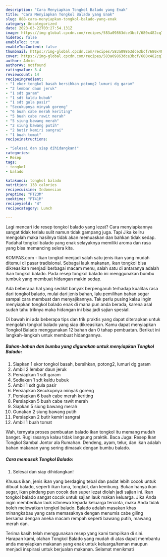 ```yaml
---
description: "Cara Menyiapkan Tongkol Balado yang Enak"
title: "Cara Menyiapkan Tongkol Balado yang Enak"
slug: 888-cara-menyiapkan-tongkol-balado-yang-enak
category: Uncategorized
date: 2023-03-22T03:27:54.131Z
image: https://img-global.cpcdn.com/recipes/583a09863dce3bcf/680x482cq70/tongkol-balado-foto-resep-utama.jpg
hideToc: false
enableToc: true
enableTocContent: false
thumbnail: https://img-global.cpcdn.com/recipes/583a09863dce3bcf/680x482cq70/tongkol-balado-foto-resep-utama.jpg
cover: https://img-global.cpcdn.com/recipes/583a09863dce3bcf/680x482cq70/tongkol-balado-foto-resep-utama.jpg
author: Admin
authorAv: notfound
ratingvalue: 3.4
reviewcount: 14
recipeingredient:
- "1 ekor tongkol basah bersihkan potong2 lumuri dg garam"
- "2 lembar daun jeruk"
- "1 sdt garam"
- "1 sdt kaldu bubuk"
- "1 sdt gula pasir"
- "Secukupnya minyak goreng"
- "6 buah cabe merah keriting"
- "5 buah cabe rawit merah"
- "5 siung bawang merah"
- "2 siung bawang putih"
- "2 butir kemiri sangrai"
- "1 buah tomat"
recipeinstructions:

- "Selesai dan siap dihidangkan!"
categories:
- Resep
tags:
- tongkol
- balado

katakunci: tongkol balado 
nutrition: 138 calories
recipecuisine: Indonesian
preptime: "PT23M"
cooktime: "PT41M"
recipeyield: "4"
recipecategory: Lunch

---
```



Lagi mencari ide resep tongkol balado yang lezat? Cara menyiapkannya sangat tidak terlalu sulit namun tidak gampang juga. Tapi Jika keliru mengolah maka hasilnya tidak akan memuaskan dan bahkan tidak sedap. Padahal tongkol balado yang enak selayaknya memiliki aroma dan rasa yang bisa memancing selera kita.


KOMPAS.com - Ikan tongkol menjadi salah satu jenis ikan yang mudah ditemui di pasar tradisional. Sebagai lauk makanan, ikan tongkol bisa dikreasikan menjadi berbagai macam menu, salah satu di antaranya adalah ikan tongkol balado. Pada resep tongkol balado ini menggunakan bumbu tumbuk yang membuat hidangan makin sedap.

Ada beberapa hal yang sedikit banyak berpengaruh terhadap kualitas rasa dari tongkol balado, mulai dari jenis bahan, lalu pemilihan bahan segar sampai cara membuat dan menyajikannya. Tak perlu pusing kalau ingin menyiapkan tongkol balado enak di mana pun anda berada, karena asal sudah tahu triknya maka hidangan ini bisa jadi sajian spesial.


Di bawah ini ada beberapa tips dan trik praktis yang dapat diterapkan untuk mengolah tongkol balado yang siap dikreasikan. Kamu dapat menyiapkan Tongkol Balado menggunakan 12 bahan dan 0 tahap pembuatan. Berikut ini langkah-langkah untuk membuat hidangannya.

<!--inarticleads1-->

##### Bahan-bahan dan bumbu yang digunakan untuk menyiapkan Tongkol Balado:

1. Siapkan 1 ekor tongkol basah, bersihkan, potong2, lumuri dg garam
1. Ambil 2 lembar daun jeruk
1. Persiapkan 1 sdt garam
1. Sediakan 1 sdt kaldu bubuk
1. Ambil 1 sdt gula pasir
1. Persiapkan Secukupnya minyak goreng
1. Persiapkan 6 buah cabe merah keriting
1. Persiapkan 5 buah cabe rawit merah
1. Siapkan 5 siung bawang merah
1. Gunakan 2 siung bawang putih
1. Persiapkan 2 butir kemiri sangrai
1. Ambil 1 buah tomat


Wah, ternyata proses pembuatan balado ikan tongkol itu memang mudah banget. Rugi rasanya kalau tidak langsung praktik. Baca Juga: Resep Ikan Tongkol Sambal Jontor ala Rumahan. Dendeng, ayam, telur, dan ikan adalah bahan makanan yang sering dimasak dengan bumbu balado. 

<!--inarticleads2-->

##### Cara memasak Tongkol Balado:


1. Selesai dan siap dihidangkan!

Khusus ikan, jenis ikan yang berdaging tebal dan padat lebih cocok untuk dibuat balado, seperti ikan tuna, tongkol, dan kembung. Bukan hanya ikan segar, ikan pindang pun cocok dan super lezat diolah jadi sajian ini. Ikan tongkol balado sangat cocok untuk sajian lauk makan keluarga. Jika Anda ingin memberikan lauk istimewa kepada keluarga tercinta, maka Anda tidak boleh melewatkan tongkol balado. Balado adalah masakan khas minangkabau yang cara memasaknya dengan menumis cabe giling bersama dengan aneka macam rempah seperti bawang putih, mawang merah dan. 

Terima kasih telah menggunakan resep yang kami tampilkan di sini. Harapan kami, olahan Tongkol Balado yang mudah di atas dapat membantu anda menyiapkan makanan yang enak untuk keluarga/teman maupun menjadi inspirasi untuk berjualan makanan. Selamat menikmati
